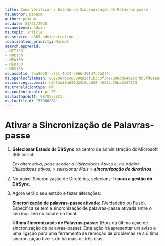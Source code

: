 ```yaml
---
title: Como Verificar o Estado da Sincronização de Palavras-passe
ms.author: pebaum
author: pebaum
ms.date: 04/21/2020
ms.audience: Admin
ms.topic: article
ms.service: o365-administration
localization_priority: Normal
search.appverid:
- MET150
- MOE150
- MEW150
- MED150
- MBS150
ms.assetid: 7aa9628f-c551-4d73-b966-29f47c2b3f43
ms.openlocfilehash: 66920e7bcc6880892cf1b3c3f34e7298dd6491cc79b5fd8ea6540ee10339f33e
ms.sourcegitcommit: b5f7da89a650d2915dc652449623c78be6247175
ms.translationtype: MT
ms.contentlocale: pt-PT
ms.lasthandoff: 08/05/2021
ms.locfileid: "53960882"
---
```

# <a name="enable-password-sync"></a>Ativar a Sincronização de Palavras-passe

1.  **Selecionar Estado do DirSync** na centro de administração do Microsoft 365 inicial. 
    
     *Em alternativa, pode aceder  a Utilizadores Ativos e, na página Utilizadores ativos, \> selecionar Mais  \> **sincronização de diretórios.*** 
    
2. No painel Sincronização de Diretórios, selecionar **Ir para a gestão do DirSync.** 
    
3. Agora verá o seu estado e fazer alterações:
    
    **Sincronização de palavras-passe ativada:** (Verdadeiro ou Falso). Especifica se tem a sincronização de palavras-passe ativada entre o seu inquilino no local e no local. 
    
    **Última Sincronização de Palavras-passe:** (Hora da última ação de sincronização de palavras-passe). Esta ação irá apresentar um aviso e uma ligação para uma ferramenta de remoção de problemas se a última sincronização tiver sido há mais de três dias. 
    

